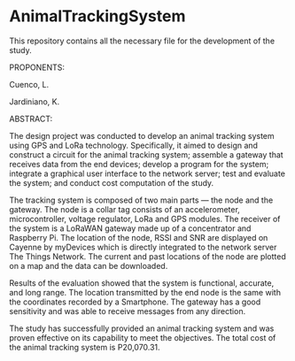 # AnimalTrackingSystem
This repository contains all the necessary file for the development of the study.

PROPONENTS:

Cuenco, L.

Jardiniano, K.

ABSTRACT:

The design project was conducted to develop an animal tracking system using GPS and LoRa technology. Specifically, it aimed to design and construct a circuit for the animal tracking system; assemble a gateway that receives data from the end devices; develop a program for the system; integrate a graphical user interface to the network server; test and evaluate the system; and conduct cost computation of the study.

The tracking system is composed of two main parts — the node and the gateway. The node is a collar tag consists of an accelerometer, microcontroller, voltage regulator, LoRa and GPS modules. The receiver of the system is a LoRaWAN gateway made up of a concentrator and Raspberry Pi. The location of the node, RSSI and SNR are displayed on Cayenne by myDevices which is directly integrated to the network server The Things Network. The current and past locations of the node are plotted on a map and the data can be downloaded.

Results of the evaluation showed that the system is functional, accurate, and long range. The location transmitted by the end node is the same with the coordinates recorded by a Smartphone. The gateway has a good sensitivity and was able to receive messages from any direction.

The study has successfully provided an animal tracking system and was proven effective on its capability to meet the objectives. The total cost of the animal tracking system is P20,070.31.
